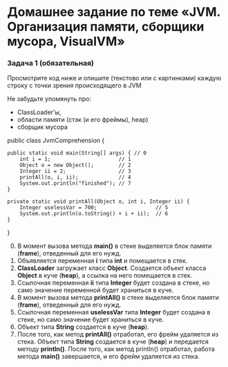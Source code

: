 # Домашнее задание по теме «JVM. Организация памяти, сборщики мусора, VisualVM»
### Задача 1 (обязательная)

Просмотрите код ниже и опишите (текстово или с картинками) каждую строку с точки зрения происходящего в JVM

Не забудьте упомянуть про:

* ClassLoader’ы,
* области памяти (стэк (и его фреймы), heap)
* сборщик мусора


public class JvmComprehension {

    public static void main(String[] args) { // 0
        int i = 1;                      // 1
        Object o = new Object();        // 2
        Integer ii = 2;                 // 3
        printAll(o, i, ii);             // 4
        System.out.println("finished"); // 7
    }

    private static void printAll(Object o, int i, Integer ii) {
        Integer uselessVar = 700;                   // 5
        System.out.println(o.toString() + i + ii);  // 6
    }
}

0. В момент вызова метода **main()** в стеке выделяется блок памяти (**frame**), отведенный для его нужд.
1. Объявляется переменная **i** типа **int** и помещается в стек.
2. **ClassLoader** загружает класс **Object**. Создается объект класса **Object** в куче (**heap**), а ссылка на него помещается в стек.
3. Ссылочная переменная **ii** типа **Integer** будет создана в стеке, но само значение переменной будет храниться в куче.
4. В момент вызова метода **printAll()** в стеке выделяется блок памяти (**frame**), отведенный для его нужд.
5. Ссылочная переменная **uselessVar** типа **Integer** будет создана в стеке, но само значение будет храниться в куче.
6. Объект типа **String** создается в куче (**heap**).
7. После того, как метод **printAll()** отработал, его фрейм удаляется из стека. Объект типа **String** создается в куче (**heap**) и передается методу **println()**. После того, как метод println() отработал, работа метода **main()** завершается, и его фрейм удаляется из стека.
